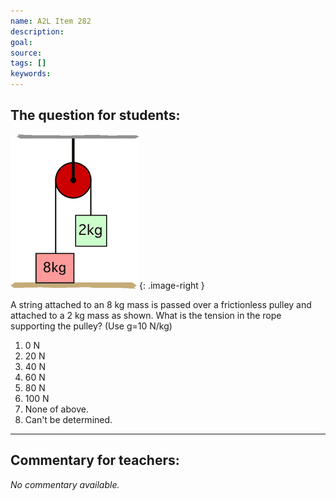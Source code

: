 ```yaml
---
name: A2L Item 282
description: 
goal: 
source: 
tags: []
keywords: 
---
```


## The question for students:

![Item282_fig1.gif](../images/Item282_fig1.gif){: .image-right } 

A string attached to an 8 kg mass is passed over a frictionless
pulley and attached to a 2 kg mass as shown. What is the tension in the
rope supporting the pulley? (Use g=10 N/kg)

1. 0 N
2. 20 N
3. 40 N
4. 60 N
5. 80 N
6. 100 N
7. None of above.
8. Can't be determined.

<hr/>

## Commentary for teachers:

_No commentary available._
